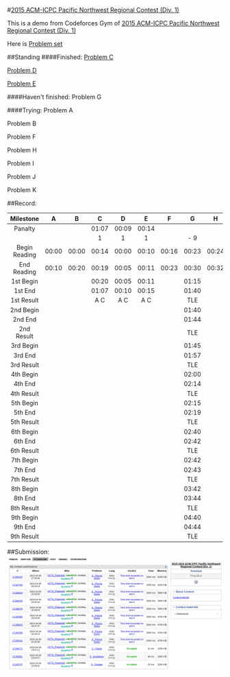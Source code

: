 #[2015 ACM-ICPC Pacific Northwest Regional Contest (Div. 1)](http://www.codeforces.com/gymRegistration/100820/virtual/true)

This is a demo from Codeforces Gym of [2015 ACM-ICPC Pacific Northwest Regional Contest (Div. 1)](http://www.codeforces.com/gymRegistration/100820/virtual/true)

Here is [Problem set](Doc/20152016-acmicpc-pacific-northwest-regional-contest-div-1-en.pdf)

##Standing
####Finished:
[Problem C](code/C-Classy.cpp)

[Problem D](code/E-Excellence.cpp)

[Problem E](code/D-Triangle.cpp)

####Haven't finished:
Problem G

####Trying:
Problem A

Problem B

Problem F

Problem H

Problem I

Problem J

Problem K

##Record:

|   Milestone   |  A  |  B  |  C  |  D  |  E  |  F  |  G  |  H  |  I  |  J  |  K  |  L  |
| :-----------: |:---:|:---:|:---:|:---:|:---:|:---:|:---:|:---:|:---:|:---:|:---:|:---:|
|    Panalty    |     |     |01:07|00:09|00:14|     |     |     |     |     |     |     |
|               |     |     |  1  |  1  |  1  |     | - 9 |     |     |     |     |     |
| Begin Reading |00:00|00:00|00:14|00:00|00:10|00:16|00:23|00:24|00:35|00:31|00:40|     |
|  End Reading  |00:10|00:20|00:19|00:05|00:11|00:23|00:30|00:32|00:38|00:50|00:52|     |
|   1st Begin   |     |     |00:20|00:05|00:11|     |01:15|     |     |     |     |     |
|    1st End    |     |     |01:07|00:10|00:15|     |01:40|     |     |     |     |     |
|  1st  Result  |     |     | A C | A C | A C |     | TLE |     |     |     |     |     |
|   2nd Begin   |     |     |     |     |     |     |01:40|     |     |     |     |     |
|    2nd End    |     |     |     |     |     |     |01:44|     |     |     |     |     |
|  2nd  Result  |     |     |     |     |     |     | TLE |     |     |     |     |     |
|   3rd Begin   |     |     |     |     |     |     |01:45|     |     |     |     |     |
|    3rd End    |     |     |     |     |     |     |01:57|     |     |     |     |     |
|  3rd  Result  |     |     |     |     |     |     | TLE |     |     |     |     |     |
|   4th Begin   |     |     |     |     |     |     |02:00|     |     |     |     |     |
|    4th End    |     |     |     |     |     |     |02:14|     |     |     |     |     |
|  4th  Result  |     |     |     |     |     |     | TLE |     |     |     |     |     |
|   5th Begin   |     |     |     |     |     |     |02:15|     |     |     |     |     |
|    5th End    |     |     |     |     |     |     |02:19|     |     |     |     |     |
|  5th  Result  |     |     |     |     |     |     | TLE |     |     |     |     |     |
|   6th Begin   |     |     |     |     |     |     |02:40|     |     |     |     |     |
|    6th End    |     |     |     |     |     |     |02:42|     |     |     |     |     |
|  6th  Result  |     |     |     |     |     |     | TLE |     |     |     |     |     |
|   7th Begin   |     |     |     |     |     |     |02:42|     |     |     |     |     |
|    7th End    |     |     |     |     |     |     |02:43|     |     |     |     |     |
|  7th  Result  |     |     |     |     |     |     | TLE |     |     |     |     |     |
|   8th Begin   |     |     |     |     |     |     |03:42|     |     |     |     |     |
|    8th End    |     |     |     |     |     |     |03:44|     |     |     |     |     |
|  8th  Result  |     |     |     |     |     |     | TLE |     |     |     |     |     |
|   9th Begin   |     |     |     |     |     |     |04:40|     |     |     |     |     |
|    9th End    |     |     |     |     |     |     |04:44|     |     |     |     |     |
|  9th  Result  |     |     |     |     |     |     | TLE |     |     |     |     |     |

##Submission:
![Record](Doc/record.png)
